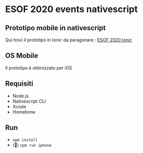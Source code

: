 # ESOF 2020 events nativescript
## Prototipo mobile in nativescript
Qui trovi il prototipo in Ionic da paragonare : [ESOF 2020 Ionic](https://github.com/Azuel97/esof-events-ionic)

## OS Mobile
Il prototipo è ottimizzato per iOS

## Requisiti
* Node.js
* Nativescript CLI
* Xcode
* Homebrew

## Run
*  `npm install`
*  (🤞) `npm run iphone`
